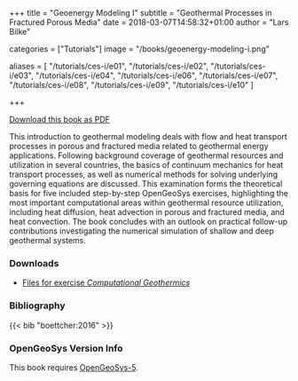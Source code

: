 +++
title = "Geoenergy Modeling I"
subtitle = "Geothermal Processes in Fractured Porous Media"
date = 2018-03-07T14:58:32+01:00
author = "Lars Bilke"

categories = ["Tutorials"]
image = "/books/geoenergy-modeling-i.png"

aliases = [ "/tutorials/ces-i/e01",
            "/tutorials/ces-i/e02", "/tutorials/ces-i/e03",
            "/tutorials/ces-i/e04", "/tutorials/ces-i/e06",
            "/tutorials/ces-i/e07", "/tutorials/ces-i/e08",
            "/tutorials/ces-i/e09", "/tutorials/ces-i/e10" ]

+++

[<i class="far fa-file-pdf"></i> Download this book as PDF](https://ogsstorage.blob.core.windows.net/web/Books/Geoenergy-Model-I/Basics-of-Heat-Transport-Processes-in-Geothermal-Systems-opt.pdf)

This introduction to geothermal modeling deals with flow and heat transport processes in porous and fractured media related to geothermal energy applications. Following background coverage of geothermal resources and utilization in several countries, the basics of continuum mechanics for heat transport processes, as well as numerical methods for solving underlying governing equations are discussed. This examination forms the theoretical basis for five included step-by-step OpenGeoSys exercises, highlighting the most important computational areas within geothermal resource utilization, including heat diffusion, heat advection in porous and fractured media, and heat convection. The book concludes with an outlook on practical follow-up contributions investigating the numerical simulation of shallow and deep geothermal systems.

<div class='note clear-both'>

### <i class="far fa-download"></i> Downloads

- [<i class="far fa-file-archive"></i> Files for exercise <i>Computational Geothermics</i>](https://ogsstorage.blob.core.windows.net/web/Books/Geoenergy-Model-I/ComputationalGeothermicsExercises.zip)  
</div>

<div class='note'>

### <i class="far fa-book"></i> Bibliography

{{< bib "boettcher:2016" >}}
</div>

<div class='note'>

### <i class="far fa-code-branch"></i> OpenGeoSys Version Info

This book requires [OpenGeoSys-5](/ogs-5/).
</div>
